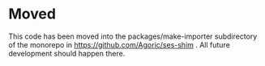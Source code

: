 # Moved

This code has been moved into the packages/make-importer subdirectory of the monorepo in https://github.com/Agoric/ses-shim . All future development should happen there.
